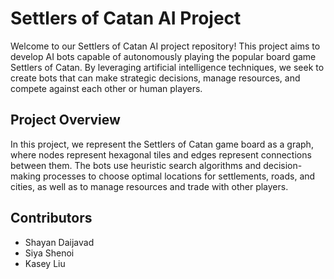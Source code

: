 
# Settlers of Catan AI Project

Welcome to our Settlers of Catan AI project repository! This project aims to develop AI bots capable of autonomously playing the popular board game Settlers of Catan. By leveraging artificial intelligence techniques, we seek to create bots that can make strategic decisions, manage resources, and compete against each other or human players.

## Project Overview

In this project, we represent the Settlers of Catan game board as a graph, where nodes represent hexagonal tiles and edges represent connections between them. The bots use heuristic search algorithms and decision-making processes to choose optimal locations for settlements, roads, and cities, as well as to manage resources and trade with other players.

## Contributors

- Shayan Daijavad
- Siya Shenoi
- Kasey Liu
